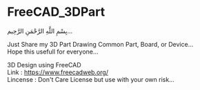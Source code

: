 # FreeCAD_3DPart  
بِسْمِ اللَّهِ الرَّحْمَنِ الرَّحِيم...  
  
Just Share my 3D Part Drawing Common Part, Board, or Device...  
Hope this usefull for everyone...  
  
3D Design using FreeCAD  
Link : https://www.freecadweb.org/  
Lincense : Don't Care License but use with your own risk...  
